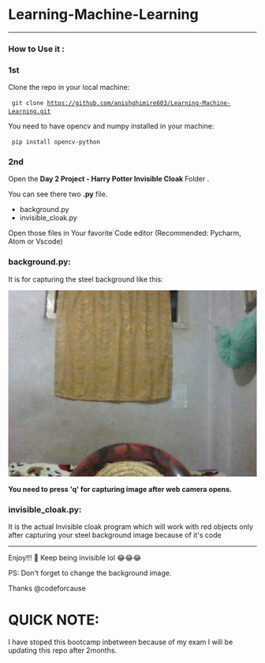 # Learning-Machine-Learning

*****************************************************************
### How to Use it :

### 1st 

Clone the repo in your local machine:

<code> git clone https://github.com/anishghimire603/Learning-Machine-Learning.git </code>

You need to have opencv and numpy installed in your machine:

<code> pip install opencv-python </code>


### 2nd

Open the <b>Day 2 Project - Harry Potter Invisible Cloak </b>Folder .

You can see there two <b>.py</b> file.

- background.py
- invisible_cloak.py

Open those files in Your favorite Code editor (Recommended: Pycharm, Atom or Vscode)

### background.py:

It is for capturing the steel background like this:
<br>

![alt text](https://github.com/anishghimire603/Learning-Machine-Learning/blob/master/Day%202%20Project%20-%20Harry%20Potter%20Invisible%20Cloak/image.jpg
 "demo background capture")

<b>You need to press 'q' for capturing image after web camera opens.</b>

### invisible_cloak.py:

It is the actual Invisible cloak program which will work with red objects only after capturing your steel background image because of it's code 

*****************************************************************

Enjoy!!! 🥂 Keep being invisible lol 😂😂😂

PS: Don't forget to change the background image.

Thanks @codeforcause

# QUICK NOTE:
I have stoped this bootcamp inbetween because of my exam I will be updating this repo after 2months.
